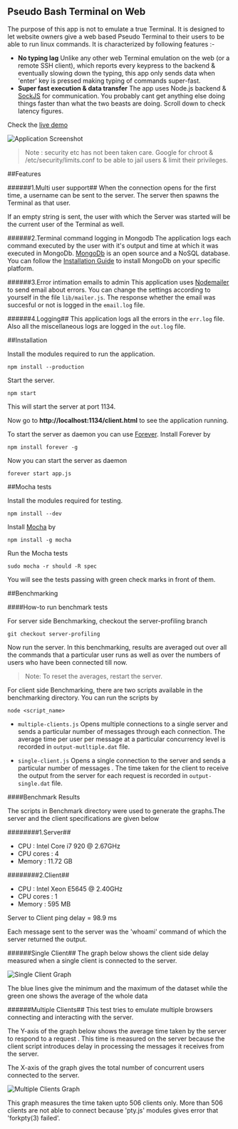 Pseudo Bash Terminal on Web
-----------------------
The purpose of this app is not to emulate a true Terminal. It is designed to let website owners give a web based Pseudo Terminal to their users to be able to run linux commands. It is characterized by following features :-

- **No typing lag** Unlike any other web Terminal emulation on the web (or a remote SSH client), which reports every keypress to the backend & eventually slowing down the typing, this app only sends data when 'enter' key is pressed making typing of commands super-fast.
- **Super fast execution & data transfer** The app uses Node.js backend & [SockJS](http://sockjs.org) for communication. You probably cant get anything else doing things faster than what the two beasts are doing. Scroll down to check latency figures.

Check the [live demo](http://pocha.github.io/terminal-codelearn)


![Application Screenshot](http://www.codelearn.org/blog/wp-content/uploads/2013/06/terminal_screenshot.png)

> Note : security etc has not been taken care. Google for chroot & /etc/security/limits.conf to be able to jail users & limit their privileges.

##Features


######1.Multi user support##
When the connection opens for the first time, a username can be sent to the server. The server then spawns the Terminal as that user.

If an empty string is sent, the user with which the Server was started will be the current user of the Terminal as well.

######2.Terminal command logging in Mongodb
The application logs each command executed by the user with it's output and time at which it was executed in MongoDb. [MongoDb](http://www.mongodb.org) is an open source and a NoSQL database. You can follow the [Installation Guide](http://docs.mongodb.org/manual/installation) to install MongoDb on your specific platform.


######3.Error intimation emails to admin
This application uses [Nodemailer](https://github.com/andris9/Nodemailer) to send email about errors. You can change the settings according to yourself in the file `lib/mailer.js`. The response whether the email was succesful or not is logged in the `email.log` file. 


######4.Logging##
This application logs all the errors in the `err.log` file.
Also all the miscellaneous logs are logged in the `out.log` file.

##Installation 

Install the modules required to run the application.

	npm install --production

Start the server.

	npm start

This will start the server at port 1134.

Now go to **http://localhost:1134/client.html** to see the application running.

To start the server as daemon you can use [Forever](https://github.com/nodejitsu/forever).
Install Forever by

	npm install forever -g

Now you can start the server as daemon

	forever start app.js


##Mocha tests

Install the modules required for testing.

	npm install --dev

Install [Mocha](http://visionmedia.github.io/mocha/) by

	npm install -g mocha

Run the Mocha tests
  
	sudo mocha -r should -R spec

You will see the tests passing with green check marks in front of them.


##Benchmarking

####How-to run benchmark tests

For server side Benchmarking, checkout the server-profiling branch

	git checkout server-profiling

Now run the server. In this benchmarking, results are averaged out over all the commands that a particular user runs as well as over the numbers of users who have been connected till now. 

> Note: To reset the averages, restart the server.

For client side Benchmarking, there are two scripts available in the benchmarking directory. You can run the scripts by

	node <script_name>

+ `multiple-clients.js` Opens multiple connections to a single server and sends a particular number of messages through each connection. The average time per user per message at a particular concurrency level is recorded in `output-mutltiple.dat` file.

+ `single-client.js` Opens a single connection to the server and sends a particular number of messages . The time taken for the client to receive the output from the server for each request is recorded in `output-single.dat` file.


####Benchmark Results

The scripts in Benchmark directory were used to generate the graphs.The server and the client specifications are given below

########1.Server##
   + CPU : Intel Core i7 920 @ 2.67GHz
   + CPU cores : 4
   + Memory : 11.72 GB

########2.Client##
   + CPU : Intel Xeon E5645 @ 2.40GHz
   + CPU cores : 1
   + Memory : 595 MB
 
Server to Client ping delay = 98.9 ms

Each message sent to the server was the 'whoami' command of which the server returned the output.

######Single Client##
The graph below shows the client side delay measured when a single client is connected to the server.

![Single Client Graph](https://raw.github.com/pocha/terminal-codelearn/master/graphs/single-client.png)
   
The blue lines give the minimum and the maximum of the dataset while the green one shows the average of the whole data

######Multiple Clients##
This test tries to emulate multiple browsers connecting and interacting with the server.

The Y-axis of the graph below shows the average time taken by the server to respond to a request . This time is measured on the server because the  client script introduces delay in processing the messages it receives from the server.

The X-axis of the graph gives the total number of concurrent users connected to the server. 

![Multiple Clients Graph](https://raw.github.com/pocha/terminal-codelearn/master/graphs/multiple-clients.png)

This graph measures the time taken upto 506 clients only. More than 506 clients are not able to connect because 'pty.js' modules gives error that 'forkpty(3) failed'.

